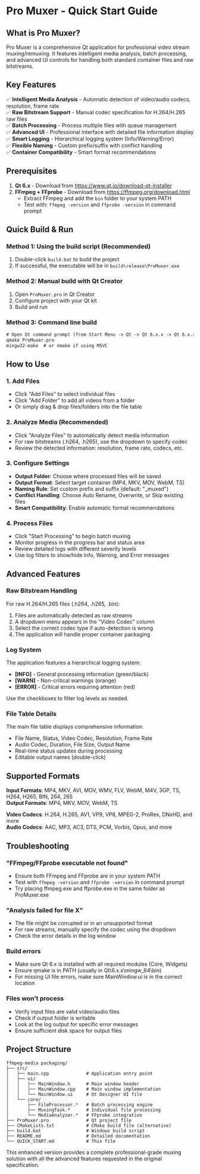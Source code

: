# Pro Muxer - Quick Start Guide

## What is Pro Muxer?

Pro Muxer is a comprehensive Qt application for professional video stream muxing/remuxing. It features intelligent media analysis, batch processing, and advanced UI controls for handling both standard container files and raw bitstreams.

## Key Features

✅ **Intelligent Media Analysis** - Automatic detection of video/audio codecs, resolution, frame rate  
✅ **Raw Bitstream Support** - Manual codec specification for H.264/H.265 raw files  
✅ **Batch Processing** - Process multiple files with queue management  
✅ **Advanced UI** - Professional interface with detailed file information display  
✅ **Smart Logging** - Hierarchical logging system (Info/Warning/Error)  
✅ **Flexible Naming** - Custom prefix/suffix with conflict handling  
✅ **Container Compatibility** - Smart format recommendations  

## Prerequisites

1. **Qt 6.x** - Download from https://www.qt.io/download-qt-installer
2. **FFmpeg + FFprobe** - Download from https://ffmpeg.org/download.html
   - Extract FFmpeg and add the `bin` folder to your system PATH
   - Test with: `ffmpeg -version` and `ffprobe -version` in command prompt

## Quick Build & Run

### Method 1: Using the build script (Recommended)
1. Double-click `build.bat` to build the project
2. If successful, the executable will be in `build\release\ProMuxer.exe`

### Method 2: Manual build with Qt Creator
1. Open `ProMuxer.pro` in Qt Creator
2. Configure project with your Qt kit
3. Build and run

### Method 3: Command line build
```cmd
# Open Qt command prompt (from Start Menu -> Qt -> Qt 6.x.x -> Qt 6.x.x (MinGW...))
qmake ProMuxer.pro
mingw32-make  # or nmake if using MSVC
```

## How to Use

### 1. Add Files
- Click "Add Files" to select individual files
- Click "Add Folder" to add all videos from a folder  
- Or simply drag & drop files/folders into the file table

### 2. Analyze Media (Recommended)
- Click "Analyze Files" to automatically detect media information
- For raw bitstreams (.h264, .h265), use the dropdown to specify codec
- Review the detected information: resolution, frame rate, codecs, etc.

### 3. Configure Settings
- **Output Folder**: Choose where processed files will be saved
- **Output Format**: Select target container (MP4, MKV, MOV, WebM, TS)
- **Naming Rule**: Set custom prefix and suffix (default: "_muxed")
- **Conflict Handling**: Choose Auto Rename, Overwrite, or Skip existing files
- **Smart Compatibility**: Enable automatic format recommendations

### 4. Process Files
- Click "Start Processing" to begin batch muxing
- Monitor progress in the progress bar and status area
- Review detailed logs with different severity levels
- Use log filters to show/hide Info, Warning, and Error messages

## Advanced Features

### Raw Bitstream Handling
For raw H.264/H.265 files (.h264, .h265, .bin):
1. Files are automatically detected as raw streams
2. A dropdown menu appears in the "Video Codec" column
3. Select the correct codec type if auto-detection is wrong
4. The application will handle proper container packaging

### Log System
The application features a hierarchical logging system:
- **[INFO]** - General processing information (green/black)
- **[WARN]** - Non-critical warnings (orange) 
- **[ERROR]** - Critical errors requiring attention (red)

Use the checkboxes to filter log levels as needed.

### File Table Details
The main file table displays comprehensive information:
- File Name, Status, Video Codec, Resolution, Frame Rate
- Audio Codec, Duration, File Size, Output Name
- Real-time status updates during processing
- Editable output names (double-click)

## Supported Formats

**Input Formats**: MP4, MKV, AVI, MOV, WMV, FLV, WebM, M4V, 3GP, TS, H264, H265, BIN, 264, 265  
**Output Formats**: MP4, MKV, MOV, WebM, TS

**Video Codecs**: H.264, H.265, AV1, VP9, VP8, MPEG-2, ProRes, DNxHD, and more  
**Audio Codecs**: AAC, MP3, AC3, DTS, PCM, Vorbis, Opus, and more  

## Troubleshooting

### "FFmpeg/FFprobe executable not found"
- Ensure both FFmpeg and FFprobe are in your system PATH
- Test with `ffmpeg -version` and `ffprobe -version` in command prompt
- Try placing ffmpeg.exe and ffprobe.exe in the same folder as ProMuxer.exe

### "Analysis failed for file X"
- The file might be corrupted or in an unsupported format
- For raw streams, manually specify the codec using the dropdown
- Check the error details in the log window

### Build errors
- Make sure Qt 6.x is installed with all required modules (Core, Widgets)
- Ensure qmake is in PATH (usually in Qt\6.x.x\mingw_64\bin)
- For missing UI file errors, make sure MainWindow.ui is in the correct location

### Files won't process
- Verify input files are valid video/audio files
- Check if output folder is writable
- Look at the log output for specific error messages
- Ensure sufficient disk space for output files

## Project Structure

```
ffmpeg-media packaging/
├── src/
│   ├── main.cpp              # Application entry point
│   ├── ui/
│   │   ├── MainWindow.h      # Main window header
│   │   ├── MainWindow.cpp    # Main window implementation  
│   │   └── MainWindow.ui     # Qt Designer UI file
│   └── core/
│       ├── FileProcessor.*   # Batch processing engine
│       ├── MuxingTask.*      # Individual file processing
│       └── MediaAnalyzer.*   # FFprobe integration
├── ProMuxer.pro              # Qt project file
├── CMakeLists.txt            # CMake build file (alternative)
├── build.bat                 # Windows build script
├── README.md                 # Detailed documentation
└── QUICK_START.md            # This file
```

This enhanced version provides a complete professional-grade muxing solution with all the advanced features requested in the original specification.